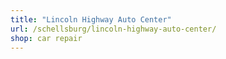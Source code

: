 ```yaml
---
title: "Lincoln Highway Auto Center"
url: /schellsburg/lincoln-highway-auto-center/
shop: car repair
---
```

